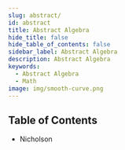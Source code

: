 ```yaml
---
slug: abstract/
id: abstract
title: Abstract Algebra
hide_title: false
hide_table_of_contents: false
sidebar_label: Abstract Algebra
description: Abstract Algebra
keywords:
  - Abstract Algebra
  - Math
image: img/smooth-curve.png
---
```


## Table of Contents

- Nicholson
